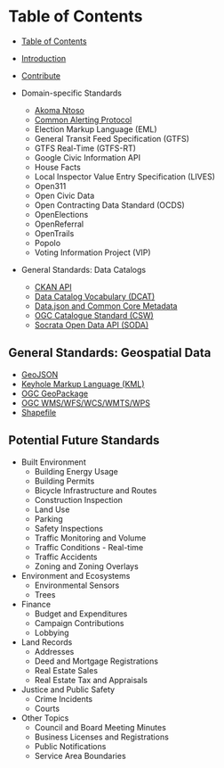 # Table of Contents

* [Table of Contents](SUMMARY.md)
* [Introduction](README.md)
* [Contribute](contribute.md)

* Domain-specific Standards
  * [Akoma Ntoso](standards/akoma_ntoso.md)
  * [Common Alerting Protocol](standards/common_alerting_protocol.md)
  * Election Markup Language (EML)
  * General Transit Feed Specification (GTFS)
  * GTFS Real-Time (GTFS-RT)
  * Google Civic Information API
  * House Facts
  * Local Inspector Value Entry Specification (LIVES)
  * Open311
  * Open Civic Data
  * Open Contracting Data Standard (OCDS)
  * OpenElections
  * OpenReferral
  * OpenTrails
  * Popolo
  * Voting Information Project (VIP)

* General Standards: Data Catalogs
  * [CKAN API](standards/ckan_api.md)
  * [Data Catalog Vocabulary (DCAT)](standards/data_catalog_vocabulary_dcat.md)
  * [Data.json and Common Core Metadata](standards/datajson_common_core_metadata.md)
  * [OGC Catalogue Standard (CSW)](standards/ogc_catalogue_standard_csw.md)
  * [Socrata Open Data API (SODA)](standards/socrata_open_data_api_soda.md)

## General Standards: Geospatial Data
* [GeoJSON](standards/geojson.md)
* [Keyhole Markup Language (KML)](standards/keyhole_markup_language_kml.md)
* [OGC GeoPackage](standards/ogc_geopackage.md)
* [OGC WMS/WFS/WCS/WMTS/WPS](standards/ogc_wms-wfs-wcs-wmts-wps.md)
* [Shapefile](standards/shapefile.md)

## Potential Future Standards
* Built Environment
   * Building Energy Usage
   * Building Permits
   * Bicycle Infrastructure and Routes
   * Construction Inspection
   * Land Use
   * Parking
   * Safety Inspections
   * Traffic Monitoring and Volume
   * Traffic Conditions - Real-time
   * Traffic Accidents
   * Zoning and Zoning Overlays
* Environment and Ecosystems
   * Environmental Sensors
   * Trees
* Finance
   * Budget and Expenditures
   * Campaign Contributions
   * Lobbying
* Land Records
   * Addresses
   * Deed and Mortgage Registrations
   * Real Estate Sales
   * Real Estate Tax and Appraisals
* Justice and Public Safety
   * Crime Incidents
   * Courts
* Other Topics
   * Council and Board Meeting Minutes
   * Business Licenses and Registrations
   * Public Notifications
   * Service Area Boundaries


